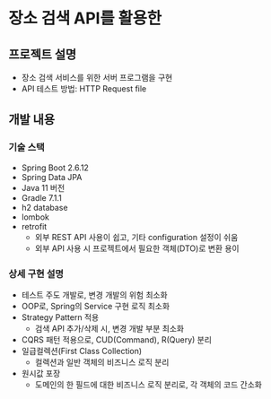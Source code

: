 
# 장소 검색 API를 활용한


## 프로젝트 설명
- 장소 검색 서비스를 위한 서버 프로그램을 구현
- API 테스트 방법: HTTP Request file 


## 개발 내용

### 기술 스택
- Spring Boot 2.6.12
- Spring Data JPA
- Java 11 버전
- Gradle 7.1.1
- h2 database
- lombok
- retrofit
  - 외부 REST API 사용이 쉽고, 기타 configuration 설정이 쉬움 
  - 외부 API 사용 시 프로젝트에서 필요한 객체(DTO)로 변환 용이


### 상세 구현 설명
- 테스트 주도 개발로, 변경 개발의 위험 최소화 
- OOP로, Spring의 Service 구현 로직 최소화
- Strategy Pattern 적용 
  - 검색 API 추가/삭제 시, 변경 개발 부분 최소화
- CQRS 패턴 적용으로, CUD(Command), R(Query) 분리
- 일급컬렉션(First Class Collection)
  - 컬렉션과 일반 객체의 비즈니스 로직 분리
- 원시값 포장
  - 도메인의 한 필드에 대한 비즈니스 로직 분리로, 각 객체의 코드 간소화


